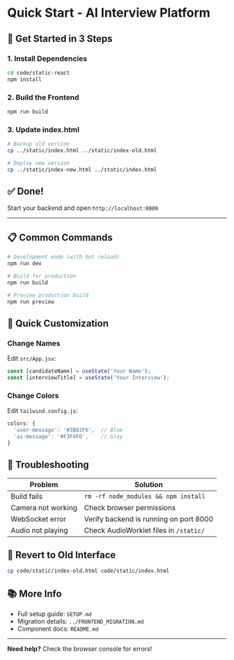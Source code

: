 # Quick Start - AI Interview Platform

## 🚀 Get Started in 3 Steps

### 1. Install Dependencies

```bash
cd code/static-react
npm install
```

### 2. Build the Frontend

```bash
npm run build
```

### 3. Update index.html

```bash
# Backup old version
cp ../static/index.html ../static/index-old.html

# Deploy new version
cp ../static/index-new.html ../static/index.html
```

## ✅ Done!

Start your backend and open `http://localhost:8000`

---

## 📋 Common Commands

```bash
# Development mode (with hot reload)
npm run dev

# Build for production
npm run build

# Preview production build
npm run preview
```

## 🎨 Quick Customization

### Change Names

Edit `src/App.jsx`:
```javascript
const [candidateName] = useState('Your Name');
const [interviewTitle] = useState('Your Interview');
```

### Change Colors

Edit `tailwind.config.js`:
```javascript
colors: {
  'user-message': '#3B82F6',  // Blue
  'ai-message': '#F3F4F6',    // Gray
}
```

## 🐛 Troubleshooting

| Problem | Solution |
|---------|----------|
| Build fails | `rm -rf node_modules && npm install` |
| Camera not working | Check browser permissions |
| WebSocket error | Verify backend is running on port 8000 |
| Audio not playing | Check AudioWorklet files in `/static/` |

## 🔄 Revert to Old Interface

```bash
cp code/static/index-old.html code/static/index.html
```

## 📚 More Info

- Full setup guide: `SETUP.md`
- Migration details: `../FRONTEND_MIGRATION.md`
- Component docs: `README.md`

---

**Need help?** Check the browser console for errors!
